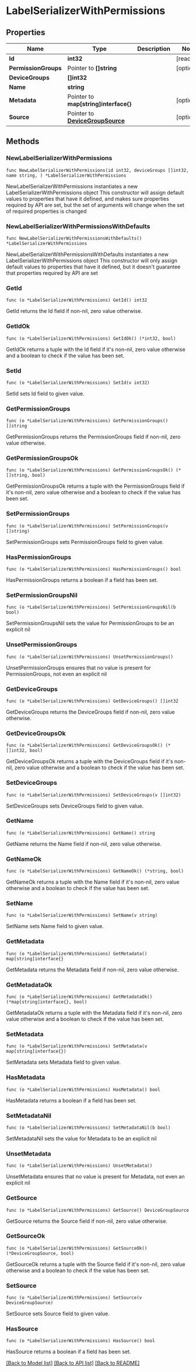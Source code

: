 # LabelSerializerWithPermissions

## Properties

Name | Type | Description | Notes
------------ | ------------- | ------------- | -------------
**Id** | **int32** |  | [readonly] 
**PermissionGroups** | Pointer to **[]string** |  | [optional] 
**DeviceGroups** | **[]int32** |  | 
**Name** | **string** |  | 
**Metadata** | Pointer to **map[string]interface{}** |  | [optional] 
**Source** | Pointer to [**DeviceGroupSource**](DeviceGroupSource.md) |  | [optional] 

## Methods

### NewLabelSerializerWithPermissions

`func NewLabelSerializerWithPermissions(id int32, deviceGroups []int32, name string, ) *LabelSerializerWithPermissions`

NewLabelSerializerWithPermissions instantiates a new LabelSerializerWithPermissions object
This constructor will assign default values to properties that have it defined,
and makes sure properties required by API are set, but the set of arguments
will change when the set of required properties is changed

### NewLabelSerializerWithPermissionsWithDefaults

`func NewLabelSerializerWithPermissionsWithDefaults() *LabelSerializerWithPermissions`

NewLabelSerializerWithPermissionsWithDefaults instantiates a new LabelSerializerWithPermissions object
This constructor will only assign default values to properties that have it defined,
but it doesn't guarantee that properties required by API are set

### GetId

`func (o *LabelSerializerWithPermissions) GetId() int32`

GetId returns the Id field if non-nil, zero value otherwise.

### GetIdOk

`func (o *LabelSerializerWithPermissions) GetIdOk() (*int32, bool)`

GetIdOk returns a tuple with the Id field if it's non-nil, zero value otherwise
and a boolean to check if the value has been set.

### SetId

`func (o *LabelSerializerWithPermissions) SetId(v int32)`

SetId sets Id field to given value.


### GetPermissionGroups

`func (o *LabelSerializerWithPermissions) GetPermissionGroups() []string`

GetPermissionGroups returns the PermissionGroups field if non-nil, zero value otherwise.

### GetPermissionGroupsOk

`func (o *LabelSerializerWithPermissions) GetPermissionGroupsOk() (*[]string, bool)`

GetPermissionGroupsOk returns a tuple with the PermissionGroups field if it's non-nil, zero value otherwise
and a boolean to check if the value has been set.

### SetPermissionGroups

`func (o *LabelSerializerWithPermissions) SetPermissionGroups(v []string)`

SetPermissionGroups sets PermissionGroups field to given value.

### HasPermissionGroups

`func (o *LabelSerializerWithPermissions) HasPermissionGroups() bool`

HasPermissionGroups returns a boolean if a field has been set.

### SetPermissionGroupsNil

`func (o *LabelSerializerWithPermissions) SetPermissionGroupsNil(b bool)`

 SetPermissionGroupsNil sets the value for PermissionGroups to be an explicit nil

### UnsetPermissionGroups
`func (o *LabelSerializerWithPermissions) UnsetPermissionGroups()`

UnsetPermissionGroups ensures that no value is present for PermissionGroups, not even an explicit nil
### GetDeviceGroups

`func (o *LabelSerializerWithPermissions) GetDeviceGroups() []int32`

GetDeviceGroups returns the DeviceGroups field if non-nil, zero value otherwise.

### GetDeviceGroupsOk

`func (o *LabelSerializerWithPermissions) GetDeviceGroupsOk() (*[]int32, bool)`

GetDeviceGroupsOk returns a tuple with the DeviceGroups field if it's non-nil, zero value otherwise
and a boolean to check if the value has been set.

### SetDeviceGroups

`func (o *LabelSerializerWithPermissions) SetDeviceGroups(v []int32)`

SetDeviceGroups sets DeviceGroups field to given value.


### GetName

`func (o *LabelSerializerWithPermissions) GetName() string`

GetName returns the Name field if non-nil, zero value otherwise.

### GetNameOk

`func (o *LabelSerializerWithPermissions) GetNameOk() (*string, bool)`

GetNameOk returns a tuple with the Name field if it's non-nil, zero value otherwise
and a boolean to check if the value has been set.

### SetName

`func (o *LabelSerializerWithPermissions) SetName(v string)`

SetName sets Name field to given value.


### GetMetadata

`func (o *LabelSerializerWithPermissions) GetMetadata() map[string]interface{}`

GetMetadata returns the Metadata field if non-nil, zero value otherwise.

### GetMetadataOk

`func (o *LabelSerializerWithPermissions) GetMetadataOk() (*map[string]interface{}, bool)`

GetMetadataOk returns a tuple with the Metadata field if it's non-nil, zero value otherwise
and a boolean to check if the value has been set.

### SetMetadata

`func (o *LabelSerializerWithPermissions) SetMetadata(v map[string]interface{})`

SetMetadata sets Metadata field to given value.

### HasMetadata

`func (o *LabelSerializerWithPermissions) HasMetadata() bool`

HasMetadata returns a boolean if a field has been set.

### SetMetadataNil

`func (o *LabelSerializerWithPermissions) SetMetadataNil(b bool)`

 SetMetadataNil sets the value for Metadata to be an explicit nil

### UnsetMetadata
`func (o *LabelSerializerWithPermissions) UnsetMetadata()`

UnsetMetadata ensures that no value is present for Metadata, not even an explicit nil
### GetSource

`func (o *LabelSerializerWithPermissions) GetSource() DeviceGroupSource`

GetSource returns the Source field if non-nil, zero value otherwise.

### GetSourceOk

`func (o *LabelSerializerWithPermissions) GetSourceOk() (*DeviceGroupSource, bool)`

GetSourceOk returns a tuple with the Source field if it's non-nil, zero value otherwise
and a boolean to check if the value has been set.

### SetSource

`func (o *LabelSerializerWithPermissions) SetSource(v DeviceGroupSource)`

SetSource sets Source field to given value.

### HasSource

`func (o *LabelSerializerWithPermissions) HasSource() bool`

HasSource returns a boolean if a field has been set.


[[Back to Model list]](../README.md#documentation-for-models) [[Back to API list]](../README.md#documentation-for-api-endpoints) [[Back to README]](../README.md)


